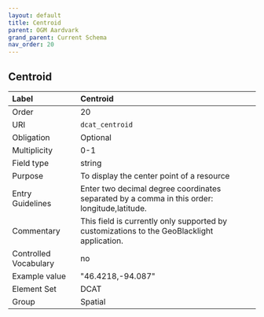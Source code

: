 ```yaml
---
layout: default
title: Centroid
parent: OGM Aardvark
grand_parent: Current Schema
nav_order: 20
---
```


## Centroid

| Label                 | Centroid                                                                                     |
|:----------------------|:---------------------------------------------------------------------------------------------|
| Order           | 20                                                                                           |
| URI                   | `dcat_centroid`                                                                              |
| Obligation            | Optional                                                                                     |
| Multiplicity          | 0-1                                                                                          |
| Field type            | string                                                                                       |
| Purpose               | To display the center point of a resource           |
| Entry Guidelines      | Enter two decimal degree coordinates separated by a comma in this order: longitude,latitude. |
| Commentary            | This field is currently only supported by customizations to the GeoBlacklight application.   |
| Controlled Vocabulary | no                                                                                           |
| Example value         | "46.4218,-94.087"                                                                            |
| Element Set           | DCAT                                                                                         |
| Group                 | Spatial                                                                                      |
